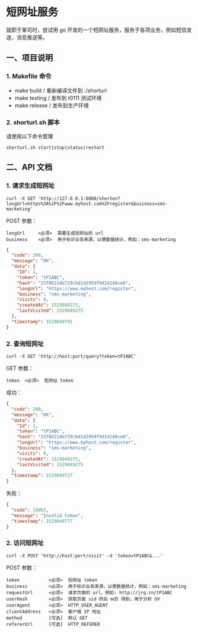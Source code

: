 # 短网址服务

就职于某司时，尝试用 go 开发的一个短网址服务，服务于各项业务，例如短信发送、消息推送等。

## 一、项目说明

### 1. Makefile 命令

* make build / 重新编译文件到 ./shorturl
* make testing / 发布到 t0111 测试环境
* make release / 发布到生产环境

### 2. shorturl.sh 脚本

请使用以下命令管理

`shorturl.sh start|stop|status|restart`

## 二、API 文档

### 1. 请求生成短网址

`curl -X GET 'http://127.0.0.1:8080/shorten?longUrl=https%3A%2F%2Fwww.myhost.com%2Fregister&business=sms-marketing'`

POST 参数：

    longUrl     <必须>  需要生成短网址的 url
    business    <必须>  用于标识业务来源，以便数据统计，例如：sms-marketing

```json
{
  "code": 200,
  "message": "OK",
  "data": {
    "Id": 1,
    "token": "tP1ABC",
    "hash": "23f86214b729cbd1d2959f9d14188ce6",
    "longUrl": "https://www.myhost.com/register",
    "business": "sms-marketing",
    "visits": 0,
    "createdAt": 1529049275,
    "lastVisited": 1529049275
  },
  "timestamp": 1529049791
}
```

### 2. 查询短网址

`curl -X GET 'http://host:port/query?token=tP1ABC'`

GET 参数：

    token  <必须>  短网址 token

成功：

```json
{
  "code": 200,
  "message": "OK",
  "data": {
    "Id": 1,
    "token": "tP1ABC",
    "hash": "23f86214b729cbd1d2959f9d14188ce6",
    "longUrl": "https://www.myhost.com/register",
    "business": "sms-marketing",
    "visits": 0,
    "createdAt": 1529049275,
    "lastVisited": 1529049275
  },
  "timestamp": 1529049727
}
```

失败：

```json
{
  "code": 10002,
  "message": "Invalid token",
  "timestamp": 1529049777
}
```

### 2. 访问短网址

`curl -X POST 'http://host:port/visit' -d 'token=tP1ABC&...'`

POST 参数：

    token           <必须>  短网址 token
    business        <必须>  用于标识业务来源，以便数据统计，例如：sms-marketing
    requestUrl      <必须>  请求页面的 url，例如: http://jrq.cn/tP1ABC
    userHash        <必须>  获取页面 sid 然后 md5 得到，用于分析 UV
    userAgent       <必须>  HTTP_USER_AGENT
    clientAddress   <必须>  客户端 IP 地址
    method          [可选]  默认 GET
    refererUrl      [可选]  HTTP_REFERER
